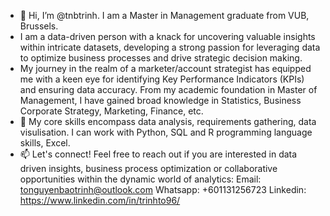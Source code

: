 - 👋 Hi, I’m @tnbtrinh. I am a Master in Management graduate from VUB, Brussels.
- I am a data-driven person with a knack for uncovering valuable insights within intricate datasets, developing a strong passion for leveraging data to optimize business processes and drive strategic decision making.
- My journey in the realm of a marketer/account strategist has equipped me with a keen eye for identifying Key Performance Indicators (KPIs) and ensuring data accuracy. From my academic foundation in Master of Management, I have gained broad knowledge in Statistics, Business Corporate Strategy, Marketing, Finance, etc.
- 🌱 My core skills encompass data analysis, requirements gathering, data visulisation. I can work with Python, SQL and R programming language skills, Excel.
- 📫 Let's connect! Feel free to reach out if you are interested in data driven insights, business process optimization or collaborative opportunities within the dynamic world of analytics:
Email: tonguyenbaotrinh@outlook.com
Whatsapp: +601131256723
Linkedin: https://www.linkedin.com/in/trinhto96/
